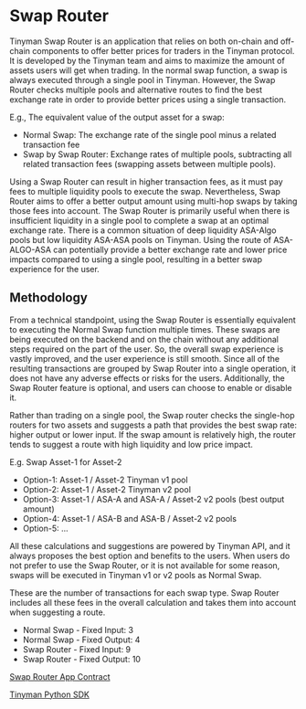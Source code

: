 # Swap Router

Tinyman Swap Router is an application that relies on both on-chain and off-chain components to offer better prices for traders in the Tinyman protocol. It is developed by the Tinyman team and aims to maximize the amount of assets users will get when trading. In the normal swap function, a swap is always executed through a single pool in Tinyman. However, the Swap Router checks multiple pools and alternative routes to find the best exchange rate in order to provide better prices using a single transaction.&#x20;

E.g., The equivalent value of the output asset for a swap:

* Normal Swap: The exchange rate of the single pool minus a related transaction fee
* Swap by Swap Router: Exchange rates of multiple pools, subtracting all related transaction fees (swapping assets between multiple pools).

Using a Swap Router can result in higher transaction fees, as it must pay fees to multiple liquidity pools to execute the swap. Nevertheless, Swap Router aims to offer a better output amount using multi-hop swaps by taking those fees into account. The Swap Router is primarily useful when there is insufficient liquidity in a single pool to complete a swap at an optimal exchange rate. There is a common situation of deep liquidity ASA-Algo pools but low liquidity ASA-ASA pools on Tinyman. Using the route of ASA-ALGO-ASA can potentially provide a better exchange rate and lower price impacts compared to using a single pool, resulting in a better swap experience for the user.&#x20;

## Methodology

From a technical standpoint, using the Swap Router is essentially equivalent to executing the Normal Swap function multiple times. These swaps are being executed on the backend and on the chain without any additional steps required on the part of the user. So, the overall swap experience is vastly improved, and the user experience is still smooth. Since all of the resulting transactions are grouped by Swap Router into a single operation, it does not have any adverse effects or risks for the users. Additionally, the Swap Router feature is optional, and users can choose to enable or disable it.

Rather than trading on a single pool, the Swap router checks the single-hop routers for two assets and suggests a path that provides the best swap rate: higher output or lower input. If the swap amount is relatively high, the router tends to suggest a route with high liquidity and low price impact.&#x20;

E.g. Swap Asset-1 for Asset-2

* Option-1: Asset-1 / Asset-2 Tinyman v1 pool
* Option-2: Asset-1 / Asset-2 Tinyman v2 pool
* Option-3: Asset-1 / ASA-A and ASA-A / Asset-2 v2 pools (best output amount)
* Option-4: Asset-1 / ASA-B and ASA-B / Asset-2 v2 pools
* Option-5: ...

All these calculations and suggestions are powered by Tinyman API, and it always proposes the best option and benefits to the users. When users do not prefer to use the Swap Router, or it is not available for some reason, swaps will be executed in Tinyman v1 or v2 pools as Normal Swap.

These are the number of transactions for each swap type. Swap Router includes all these fees in the overall calculation and takes them into account when suggesting a route.&#x20;

* Normal Swap - Fixed Input: 3
* Normal Swap - Fixed Output: 4
* Swap Router - Fixed Input: 9&#x20;
* Swap Router - Fixed Output: 10



[Swap Router App Contract](https://github.com/tinymanorg/tinyman-periphery-contracts-v2)

[Tinyman Python SDK](https://github.com/tinymanorg/tinyman-py-sdk)
